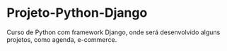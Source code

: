 # Projeto-Python-Django
Curso de Python com framework Django, onde será desenvolvido alguns projetos, como agenda, e-commerce.
